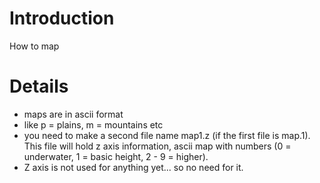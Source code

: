 # Introduction #

How to map


# Details #

  * maps are in ascii format
  * like p = plains, m = mountains etc
  * you need to make a second file name map1.z (if the first file is map.1). This file will hold z axis information, ascii map with numbers (0 = underwater, 1 = basic height, 2 - 9 =   higher).
  * Z axis is not used for anything yet... so no need for it.